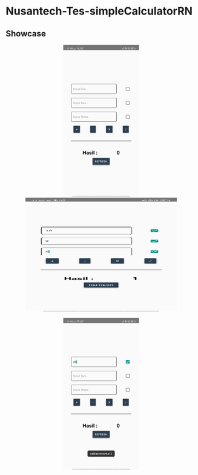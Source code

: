 # Nusantech-Tes-simpleCalculatorRN

## Showcase
<p align="center">
<img width="200" height="400" src="./assets/first page.png">    <img width="400" height="300" src="./assets/result.png">
</p>
<p align="center">
<img width="200" height="400" src="./assets/error handling.png"> 
</p>
